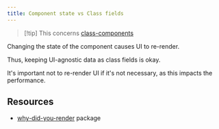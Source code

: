 ```yaml
---
title: Component state vs Class fields
---
```


> [!tip] This concerns [class-components](/class-components)

Changing the state of the component causes UI to re-render.

Thus, keeping UI-agnostic data as class fields is okay.

It's important not to re-render UI if it's not necessary, as this impacts the performance.

## Resources

- [why-did-you-render](https://github.com/welldone-software/why-did-you-render) package
